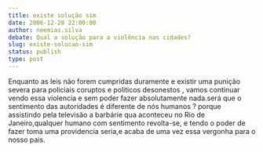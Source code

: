 ```yaml
---
title: existe solução sim
date: 2006-12-28 22:00:00
author: neemias.silva
debate: Qual a solução para a violência nas cidades?
slug: existe-solucao-sim
status: publish 
type: post
---
```


Enquanto as leis não forem cumpridas duramente e existir uma punição severa para policiais coruptos e politicos desonestos , vamos continuar vendo essa violencia e sem poder fazer absolutamente nada.será que o sentimento das autoridades é diferente de nós humanos ? porque assistindo pela televisão a barbárie qua aconteceu no Rio de Janeiro,qualquer humano com sentimento revolta-se, e tendo o poder de fazer toma uma providencia seria,e acaba de uma vez essa vergonha para o nosso pais.
